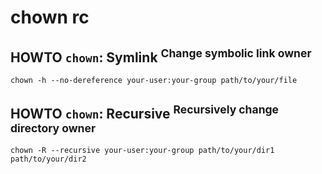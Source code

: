 # chown rc

## HOWTO `chown`: Symlink <sup>Change symbolic link owner</sup>

    chown -h --no-dereference your-user:your-group path/to/your/file

## HOWTO `chown`: Recursive <sup>Recursively change directory owner</sup>

    chown -R --recursive your-user:your-group path/to/your/dir1 path/to/your/dir2
